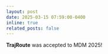 ```yaml
---
layout: post
date: 2025-03-15 07:59:00-0400
inline: true
related_posts: false
---
```


**TrajRoute** was accepted to MDM 2025!